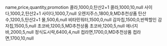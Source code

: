 name,price,quantity,promotion
콜라,1000,0,탄산2+1
콜라,1000,10,null
사이다,1000,2,탄산2+1
사이다,1000,7,null
오렌지주스,1800,9,MD추천상품
탄산수,1200,5,탄산2+1
물,500,6,null
비타민워터,1500,0,null
감자칩,1500,0,반짝할인
감자칩,1500,5,null
초코바,1200,5,MD추천상품
초코바,1200,5,null
에너지바,2000,5,null
정식도시락,6400,4,null
컵라면,1700,0,MD추천상품
컵라면,1700,10,null